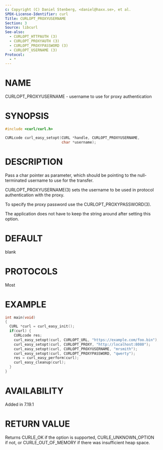 ```yaml
---
c: Copyright (C) Daniel Stenberg, <daniel@haxx.se>, et al.
SPDX-License-Identifier: curl
Title: CURLOPT_PROXYUSERNAME
Section: 3
Source: libcurl
See-also:
  - CURLOPT_HTTPAUTH (3)
  - CURLOPT_PROXYAUTH (3)
  - CURLOPT_PROXYPASSWORD (3)
  - CURLOPT_USERNAME (3)
Protocol:
  - *
---
```


# NAME

CURLOPT_PROXYUSERNAME - username to use for proxy authentication

# SYNOPSIS

~~~c
#include <curl/curl.h>

CURLcode curl_easy_setopt(CURL *handle, CURLOPT_PROXYUSERNAME,
                          char *username);
~~~

# DESCRIPTION

Pass a char pointer as parameter, which should be pointing to the
null-terminated username to use for the transfer.

CURLOPT_PROXYUSERNAME(3) sets the username to be used in protocol
authentication with the proxy.

To specify the proxy password use the CURLOPT_PROXYPASSWORD(3).

The application does not have to keep the string around after setting this
option.

# DEFAULT

blank

# PROTOCOLS

Most

# EXAMPLE

~~~c
int main(void)
{
  CURL *curl = curl_easy_init();
  if(curl) {
    CURLcode res;
    curl_easy_setopt(curl, CURLOPT_URL, "https://example.com/foo.bin");
    curl_easy_setopt(curl, CURLOPT_PROXY, "http://localhost:8080");
    curl_easy_setopt(curl, CURLOPT_PROXYUSERNAME, "mrsmith");
    curl_easy_setopt(curl, CURLOPT_PROXYPASSWORD, "qwerty");
    res = curl_easy_perform(curl);
    curl_easy_cleanup(curl);
  }
}
~~~

# AVAILABILITY

Added in 7.19.1

# RETURN VALUE

Returns CURLE_OK if the option is supported, CURLE_UNKNOWN_OPTION if not, or
CURLE_OUT_OF_MEMORY if there was insufficient heap space.
